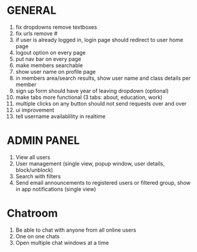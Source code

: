 
# GENERAL
1. fix dropdowns remove textboxes
2. fix urls remove #
3. if user is already logged in, login page should redirect to user home page
4. logout option on every page
5. put nav bar on every page
6. make members searchable
7. show user name on profile page
8. in members area/search results, show user name and class details per member
9. sign up form should have year of leaving dropdown (optional)
10. make tabs more functional (3 tabs: about, education, work)
11. multiple clicks on any button should not send requests over and over
12. ui improvement
13. tell username availablility in realtime

# ADMIN PANEL
1. View all users
2. User management (single view, popup window, user details, block/unblock)
3. Search with filters
5. Send email announcements to registered users or filtered group, show in app notifications (single view)

# Chatroom
1. Be able to chat with anyone from all online users
2. One on one chats
3. Open multiple chat windows at a time
